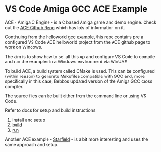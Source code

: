 VS Code Amiga GCC ACE Example
===

ACE - Amiga C Engine - is a C based Amiga game and demo engine. Check out the [ACE Github Repo](https://github.com/AmigaPorts/ACE/tree/main) which has lots of information on it.

Continuing from the helloworld gcc [example](https://github.com/0wen101/vscode-amiga-gcc-example-prb28), this repo contains pre a configured VS Code ACE helloworld project from the ACE github page to work on Windows.

The aim is to show how to set all this up and configure VS Code to compile and run the examples in a Windows environment via WinUAE

To build ACE, a build system called CMake is used. This can be configured (within reason) to generate Makefiles compatible with GCC and, more specifically in this case, Bebbos updated version of the Amiga GCC cross compiler.

The source files can be built either from the command line or using VS Code.

Refer to docs for setup and build instructions 

1. [install and setup](docs/1_install_and_setup.md)<br>
2. [build](docs/2_build.md)<br>
3. [run](docs/3_run.md)

Another ACE example - [Starfield](https://github.com/0wen101/AmigaStarfield-ozzyb) - is a bit more interesting and uses the same approach and setup.